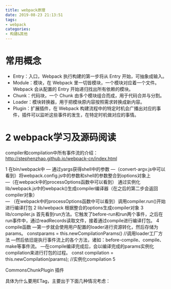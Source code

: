 ```yaml
---
title: webpack原理
date: 2019-08-23 21:13:51
tags: 
- webpack
categories: 
- 构建&其他
---
```

# 常用概念
- Entry：入口，Webpack 执行构建的第一步将从 Entry 开始，可抽象成输入。
- Module：模块，在 Webpack 里一切皆模块，一个模块对应着一个文件。Webpack 会从配置的 Entry 开始递归找出所有依赖的模块。
- Chunk：代码块，一个 Chunk 由多个模块组合而成，用于代码合并与分割。
- Loader：模块转换器，用于把模块原内容按照需求转换成新内容。
- Plugin：扩展插件，在 Webpack 构建流程中的特定时机会广播出对应的事件，插件可以监听这些事件的发生，在特定时机做对应的事情。

# 2 webpack学习及源码阅读

compiler和compilation中所有事件流的介绍：http://stephenzhao.github.io/webpack-cn/index.html


1  在bin/webpack中
   — 通过yargs获得shell中的参数
   —（convert-argv.js中可以看到）将webpack.config.js中的参数和shell的参数整合到options对象上  
   —（在webpack中的processOptions函数中可以看到）
通过实例化lib/webpack.js中的webpack()生成compiler编译器（在之后的第二步会返回compiler对象）  	
   — （在webpack中的processOptions函数中可以看到）调用compiler.run()开始进行编译打包
2 lib/webpack  根据整合的options生成compiler对象
3 lib/compiler.js 首先看到run方法。它触发了before-run和run两个事件，之后在run事件中，通过readRecords读取文件，接着通过compile进行编译打包。
4 compile函数
—第一步就会使用用户配置的loader进行资源转化，然后存储为params。
constparams = this.newCompilationParams()  //调用loader工厂方法
 —然后依旧是执行事件流上的各个方法，诸如：before-compile、compile、make等事件流。 —在compile编译完成后，会以编译完成的params实例化compilation来进行打包的过程。
const compilation = this.newCompilation(params);    //实例化compilation
5 


CommonsChunkPlugin 插件


具体为什么要用ETag，主要出于下面几种情况考虑：